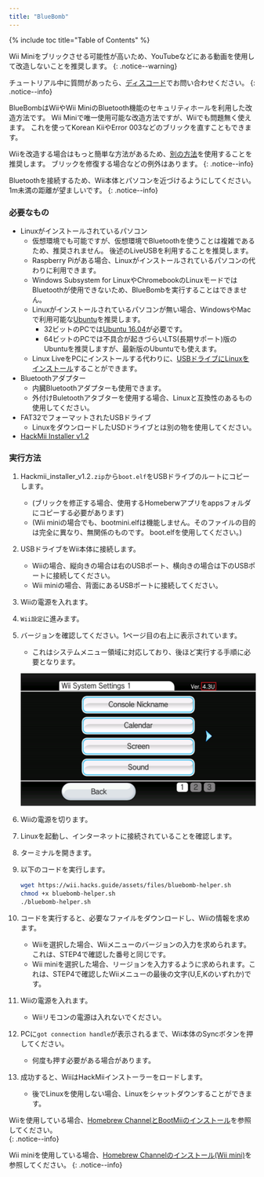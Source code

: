 ```yaml
---
title: "BlueBomb"
---
```


{% include toc title="Table of Contents" %}

Wii Miniをブリックさせる可能性が高いため、YouTubeなどにある動画を使用して改造しないことを推奨します。
{: .notice--warning}

チュートリアル中に質問があったら、[ディスコード](https://discord.gg/6ryxnkS)でお問い合わせください。
{: .notice--info}

BlueBombはWiiやWii MiniのBluetooth機能のセキュリティホールを利用した改造方法です。 Wii Miniで唯一使用可能な改造方法ですが、Wiiでも問題無く使えます。 これを使ってKorean KiiやError 003などのブリックを直すこともできます。

Wiiを改造する場合はもっと簡単な方法があるため、[別の方法](get-started)を使用することを推奨します。 ブリックを修復する場合などの例外はあります。
{: .notice--info}

Bluetoothを接続するため、Wii本体とパソコンを近づけるようにしてください。1m未満の距離が望ましいです。
{: .notice--info}

### 必要なもの

* Linuxがインストールされているパソコン
    * 仮想環境でも可能ですが、仮想環境でBluetoothを使うことは複雑であるため、推奨されません。 後述のLiveUSBを利用することを推奨します。
    * Raspberry Piがある場合、Linuxがインストールされているパソコンの代わりに利用できます。
    * Windows Subsystem for LinuxやChromebookのLinuxモードではBluetoothが使用できないため、BlueBombを実行することはできません。
    * Linuxがインストールされているパソコンが無い場合、WindowsやMacで利用可能な[Ubuntu](https://ubuntu.com/download/desktop)を推奨します。
        * 32ビットのPCでは[Ubuntu 16.04](http://releases.ubuntu.com/16.04/)が必要です。
        * 64ビットのPCでは不具合が起きづらいLTS(長期サポート)版のUbuntuを推奨しますが、最新版のUbuntuでも使えます。
    * Linux LiveをPCにインストールする代わりに、[USBドライブにLinuxをインストール](https://ubuntu.com/tutorials/tutorial-create-a-usb-stick-on-windows#1-overview)することができます。
* Bluetoothアダプター
    * 内臓Bluetoothアダプターも使用できます。
    * 外付けBuletoothアタブターを使用する場合、Linuxと互換性のあるもの使用してください。
* FAT32でフォーマットされたUSBドライブ
    * LinuxをダウンロードしたUSDドライブとは別の物を使用してください。
* [HackMii Installer v1.2](https://bootmii.org/download/)

### 実行方法

1. Hackmii_installer_v1.2`.zip`から`boot.elf`をUSBドライブのルートにコピーします。
    + (ブリックを修正する場合、使用するHomeberwアプリをappsフォルダにコピーする必要があります)
    + (Wii miniの場合でも、bootmini.elfは機能しません。そのファイルの目的は完全に異なり、無関係のものです。 boot.elfを使用してください。)
1. USBドライブをWii本体に接続します。
    + Wiiの場合、縦向きの場合は右のUSBポート、横向きの場合は下のUSBポートに接続してください。
    + Wii miniの場合、背面にあるUSBポートに接続してください。
1. Wiiの電源を入れます。
1. `Wii設定`に進みます。
1. バージョンを確認してください。1ページ目の右上に表示されています。
    + これはシステムメニュー領域に対応しており、後ほど実行する手順に必要となります。

    ![](/images/wii/SystemMenuVersion.png)

1. Wiiの電源を切ります。
1. Linuxを起動し、インターネットに接続されていることを確認します。
1. ターミナルを開きます。
1. 以下のコードを実行します。

    ```bash
    wget https://wii.hacks.guide/assets/files/bluebomb-helper.sh
    chmod +x bluebomb-helper.sh
    ./bluebomb-helper.sh
    ```

1. コードを実行すると、必要なファイルをダウンロードし、Wiiの情報を求めます。
    + Wiiを選択した場合、Wiiメニューのバージョンの入力を求められます。 これは、STEP4で確認した番号と同じです。
    + Wii miniを選択した場合、リージョンを入力するように求められます。これは、STEP4で確認したWiiメニューの最後の文字(U,E,Kのいずれか)です。
1. Wiiの電源を入れます。
    + Wiiリモコンの電源は入れないでください。
1. PCに`got connection handle`が表示されるまで、Wii本体のSyncボタンを押してください。
    + 何度も押す必要がある場合があります。
1. 成功すると、WiiはHackMiiインストーラーをロードします。
    + 後でLinuxを使用しない場合、Linuxをシャットダウンすることができます。

Wiiを使用している場合、[Homebrew ChannelとBootMiiのインストール](hbc)を参照してください。<br>
{: .notice--info}

Wii miniを使用している場合、[Homebrew Channelのインストール(Wii mini)](hbc-mini)を参照してください。
{: .notice--info}